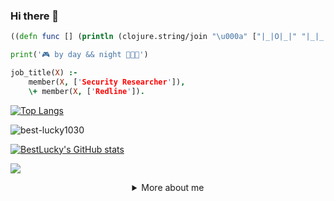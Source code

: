 ### Hi there 👋

<!--
**best-lucky1030/best-lucky1030** is a ✨ _special_ ✨ repository because its `README.md` (this file) appears on your GitHub profile.

Here are some ideas to get you started:

- 🔭 I’m currently working on ...
- 🌱 I’m currently learning ...
- 👯 I’m looking to collaborate on ...
- 🤔 I’m looking for help with ...
- 💬 Ask me about ...
- 📫 How to reach me: ...
- 😄 Pronouns: ...
- ⚡ Fun fact: ...
-->
```clojure
((defn func [] (println (clojure.string/join "\u000a" ["|_|O|_|" "|_|_|O|" "|O|O|O|"]))))
```

```python
print('🎮 by day && night 👨🏻‍💻')
```

```prolog
job_title(X) :-
    member(X, ['Security Researcher']),
    \+ member(X, ['Redline']).
```
[![Top Langs](https://github-readme-stats.vercel.app/api/top-langs/?username=best-lucky1030&exclude_repo=best-lucky1030.github.io,free-for-dev&layout=compact&langs_count=8&theme=radical)](https://github.com/best-lucky1030)
<p><img align="center" src="https://github-readme-streak-stats.herokuapp.com/?user=best-lucky1030&theme=radical" alt="best-lucky1030" /></p> 

[![BestLucky's GitHub stats](https://github-readme-stats.anuraghazra1.vercel.app/api?username=best-lucky1030&count_private=true&include_all_commits=true&hide=contribs&show_icons=true&theme=radical)](https://github.com/best-lucky1030)

![](https://komarev.com/ghpvc/?username=best-lucky1030&color=yellow)

<details align="center">
  <summary>More about me</summary>
  
It was a joke, there is no more info here  `¯\_(ツ)_/¯`

If you want to know more about me just send me a mail to bestlucky1030@gmail.com and I would gladly answer your questions or try to help you out with whatever you need! 

<sub>In fact, if you think about it, this above was actually more information about me :)<sub> 

</details>
  
